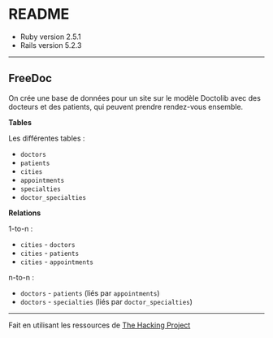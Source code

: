 # README

* Ruby version 2.5.1
* Rails version 5.2.3

------

<h2>FreeDoc</h2>

On crée une base de données pour un site sur le modèle Doctolib avec des docteurs et des patients, qui peuvent prendre rendez-vous ensemble.

<b>Tables</b>

Les différentes tables : 
* `doctors`
* `patients`
* `cities`
* `appointments`
* `specialties`
* `doctor_specialties`

<b>Relations</b>

1-to-n :
* `cities` - `doctors`
* `cities` - `patients`
* `cities` - `appointments`

n-to-n :
* `doctors` - `patients` (liés par `appointments`)
* `doctors` - `specialties` (liés par `doctor_specialties`)

--------

Fait en utilisant les ressources de <a href="https://www.thehackingproject.org" target="_blank">The Hacking Project</a>

